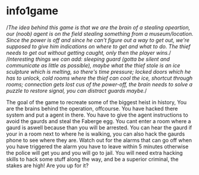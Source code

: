 # info1game
/*The idea behind this game is that we are the brain of a stealing opeartion, our (noob) agent is on the field stealing something from a museum/location. Since the power is off and since he can't figure out a way to get out, we're supposed to give him indications on where to get and what to do. The thief needs to get out without getting caught, only then the player wins.*/
/*Interesting things we can add: sleeping guard (gotta be silent and communicate as little as possible), maybe what the thief stole is an ice sculpture which is melting, so there's time pressure; locked doors which he has to unlock, cold rooms where the thief can cool the ice, shortcut through rooms; connection gets lost cus of the power-off, the brain needs to solve a puzzle to restore signal, you can distract guards maybe.*/


The goal of the game to recreate some of the biggest heist in history, You are the brains behind the operation, offcourse. You have hacked there system and put a agent in there. You have to give the agent instructions to avoid the gaurds and steal the Faberge egg. You cant enter a room where a gaurd is aswell because than you will be arrested. You can hear the gaurd if your in a room next to where he is walking, you can also hack the gaurds phone to see where they are. Watch out for the alarms that can go off when you have triggered the alarm you have to leave within 5 minutes otherwise the police will get you and you will go to jail. You will need extra hacking skills to hack some stuff along the way, and be a superior criminal, the stakes are high! Are you up for it?
